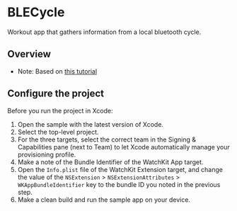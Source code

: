 # BLECycle

Workout app that gathers information from a local bluetooth cycle.

## Overview

- Note: Based on [this tutorial](https://developer.apple.com/documentation/healthkit/workouts_and_activity_rings/build_a_workout_app_for_apple_watch)

## Configure the project

Before you run the project in Xcode:

1. Open the sample with the latest version of Xcode.
2. Select the top-level project.
3. For the three targets, select the correct team in the Signing & Capabilities pane (next to Team) to let Xcode automatically manage your provisioning profile.
4. Make a note of the Bundle Identifier of the WatchKit App target.
5. Open the `Info.plist` file of the WatchKit Extension target, and change the value of the `NSExtension` > `NSExtensionAttributes` > `WKAppBundleIdentifier` key to the bundle ID you noted in the previous step.
6. Make a clean build and run the sample app on your device.
